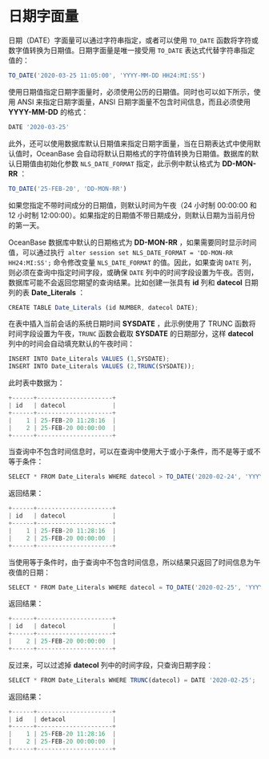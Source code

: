 日期字面量 
==========================



日期（DATE）字面量可以通过字符串指定，或者可以使用 `TO_DATE` 函数将字符或数字值转换为日期值。日期字面量是唯一接受用 `TO_DATE` 表达式代替字符串指定值的：

```javascript
TO_DATE('2020-03-25 11:05:00', 'YYYY-MM-DD HH24:MI:SS')
```



使用日期值指定日期字面量时，必须使用公历的日期值。同时也可以如下所示，使用 ANSI 来指定日期字面量，ANSI 日期字面量不包含时间信息，而且必须使用 **YYYY-MM-DD** 的格式：

```javascript
DATE '2020-03-25'
```



此外，还可以使用数据库默认日期值来指定日期字面量，当在日期表达式中使用默认值时，OceanBase 会自动将默认日期格式的字符值转换为日期值。数据库的默认日期值由初始化参数 `NLS_DATE_FORMAT` 指定，此示例中默认格式为 **DD-MON-RR** ：

```javascript
TO_DATE('25-FEB-20', 'DD-MON-RR')
```



如果您指定不带时间成分的日期值，则默认时间为午夜（24 小时制 00:00:00 和 12 小时制 12:00:00）。如果指定的日期值不带日期成分，则默认日期为当前月份的第一天。

OceanBase 数据库中默认的日期格式为 **DD-MON-RR** ，如果需要同时显示时间值，可以通过执行` alter session set NLS_DATE_FORMAT = 'DD-MON-RR HH24:MI:SS';` 命令修改变量 `NLS_DATE_FORMAT` 的值。因此，如果查询 `DATE` 列，则必须在查询中指定时间字段，或确保 `DATE` 列中的时间字段设置为午夜。否则，数据库可能不会返回您期望的查询结果。比如创建一张具有 **id** 列和 **datecol** 日期列的表 **Date_Literals** ：

```javascript
CREATE TABLE Date_Literals (id NUMBER, datecol DATE);
```



在表中插入当前会话的系统日期时间 **SYSDATE** ，此示例使用了 TRUNC 函数将时间字段设置为午夜，`TRUNC` 函数会截取 **SYSDATE** 的日期部分，这样 **datecol** 列中的时间会自动填充默认的午夜时间：

```javascript
INSERT INTO Date_Literals VALUES (1,SYSDATE);
INSERT INTO Date_Literals VALUES (2,TRUNC(SYSDATE));
```



此时表中数据为：

```javascript
+------+---------------------+
| id   | datecol             |
+------+---------------------+
|    1 | 25-FEB-20 11:28:16  |
|    2 | 25-FEB-20 00:00:00  |
+------+---------------------+
```



当查询中不包含时间信息时，可以在查询中使用大于或小于条件，而不是等于或不等于条件：

```javascript
SELECT * FROM Date_Literals WHERE datecol > TO_DATE('2020-02-24', 'YYYY-MM-DD');
```



返回结果：

```javascript
+------+---------------------+
| id   | datecol             |
+------+---------------------+
|    1 | 25-FEB-20 11:28:16  |
|    2 | 25-FEB-20 00:00:00  |
+------+---------------------+
```



当使用等于条件时，由于查询中不包含时间信息，所以结果只返回了时间信息为午夜值的日期：

```javascript
SELECT * FROM Date_Literals WHERE datecol = TO_DATE('2020-02-25', 'YYYY-MM-DD');
```



返回结果：

```javascript
+------+---------------------+
| id   | datecol             |
+------+---------------------+
|    2 | 25-FEB-20 00:00:00  |
+------+---------------------+
```



反过来，可以过滤掉 **datecol** 列中的时间字段，只查询日期字段：

```javascript
SELECT * FROM Date_Literals WHERE TRUNC(datecol) = DATE '2020-02-25';
```



返回结果：

```javascript
+------+---------------------+
| id   | detacol             |
+------+---------------------+
|    1 | 25-FEB-20 11:28:16  |
|    2 | 25-FEB-20 00:00:00  | 
+------+---------------------+
```


